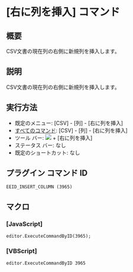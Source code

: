# \[右に列を挿入\] コマンド

## 概要

CSV文書の現在列の右側に新規列を挿入します。

## 説明

CSV文書の現在列の右側に新規列を挿入します。

## 実行方法

- 既定のメニュー: \[CSV\] - \[列\] - \[右に列を挿入\]
- [すべてのコマンド](../../glossary/allcommands): \[CSV\] - \[列\] - \[右に列を挿入\]
- ツール バー: ![](../../images/columns_separators..png) \+ \[右に列を挿入\]
- ステータス バー: なし
- 既定のショートカット: なし

## プラグイン コマンド ID

```
EEID_INSERT_COLUMN (3965)
```

## マクロ

### \[JavaScript\]

```
editor.ExecuteCommandByID(3965);
```

### \[VBScript\]

```
editor.ExecuteCommandByID 3965
```
